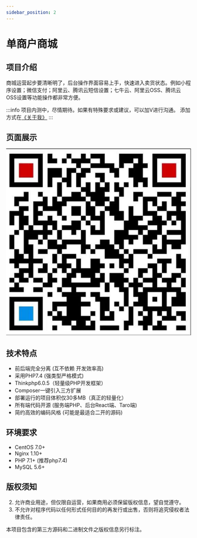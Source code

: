 ```yaml
---
sidebar_position: 2
---
```

# 单商户商城

## 项目介绍
商城运营起步要清晰明了，后台操作界面容易上手，快速进入卖货状态。例如小程序设置；微信支付；阿里云、腾讯云短信设置；七牛云、阿里云OSS、腾讯云OSS设置等功能操作都非常方便。

:::info
项目内测中，尽情期待。如果有特殊要求或建议，可以加V进行沟通。
添加方式在[《关于我》](about)
:::

## 页面展示
![An image from the static](/img/wexinqr.jpg)

## 技术特点
* 前后端完全分离 (互不依赖 开发效率高)
* 采用PHP7.4 (强类型严格模式)
* Thinkphp6.0.5（轻量级PHP开发框架）
* Composer一键引入三方扩展
* 部署运行的项目体积仅30多MB（真正的轻量化）
* 所有端代码开源 (服务端PHP、后台React端、Taro端)
* 简约高效的编码风格 (可能是最适合二开的源码)

## 环境要求
- CentOS 7.0+
- Nginx 1.10+
- PHP 7.1+  (推荐php7.4)
- MySQL 5.6+

## 版权须知

2. 允许商业用途，但仅限自运营，如果商用必须保留版权信息，望自觉遵守。
3. 不允许对程序代码以任何形式任何目的的再发行或出售，否则将追究侵权者法律责任。


本项目包含的第三方源码和二进制文件之版权信息另行标注。
